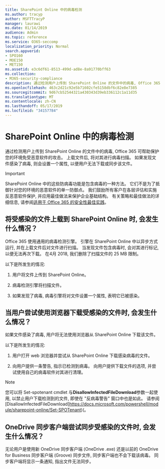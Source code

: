 ```yaml
---
title: SharePoint Online 中的病毒检测
ms.author: tracyp
author: MSFTTracyP
manager: laurawi
ms.date: 01/14/2019
audience: Admin
ms.topic: reference
ms.service: O365-seccomp
localization_priority: Normal
search.appverid:
- SPO160
- MOE150
- MET150
ms.assetid: e3c6df61-8513-499d-ad8e-8a91770bff63
ms.collection:
- M365-security-compliance
description: 通过检测用户上传到 SharePoint Online 的文件中的病毒, Office 365 可帮助保护您的环境免受恶意软件的攻击。 上载文件后, 将对其进行病毒扫描。 如果发现文件感染了病毒, 则会设置一个属性, 以便用户无法下载或同步该文件。
ms.openlocfilehash: 463c2d21c92e5b71602cfe5158dbf6c82e8e7385
ms.sourcegitcommit: 9d67cb52544321a430343d39eb336112c1a11d35
ms.translationtype: MT
ms.contentlocale: zh-CN
ms.lasthandoff: 05/17/2019
ms.locfileid: "34157784"
---
```

# <a name="virus-detection-in-sharepoint-online"></a>SharePoint Online 中的病毒检测

通过检测用户上传到 SharePoint Online 的文件中的病毒, Office 365 可帮助保护您的环境免受恶意软件的攻击。 上载文件后, 将对其进行病毒扫描。 如果发现文件感染了病毒, 则会设置一个属性, 以便用户无法下载或同步该文件。
  
> [!IMPORTANT]
> SharePoint Online 中的这些防病毒功能是包含病毒的一种方法。 它们不是为了抵御针对您的环境的恶意软件的单一防御点。 我们鼓励所有客户在各层评估和实施反恶意软件保护, 并应用最佳做法来保护企业基础结构。 有关策略和最佳做法的详细信息, 请参阅[适用于 Office 365 的安全性最佳实践](security-best-practices.md)。 
  
## <a name="what-happens-when-an-infected-file-is-uploaded-to-sharepoint-online"></a>将受感染的文件上载到 SharePoint Online 时, 会发生什么情况？

Office 365 使用通用的病毒检测引擎。 引擎在 SharePoint Online 中以异步方式运行, 并在上载文件后对文件进行扫描。 当发现文件包含病毒时, 会对其进行标记, 以便无法再次下载。 在4月 2018, 我们删除了扫描文件的 25 MB 限制。
  
以下是所发生的情况:
  
1. 用户将文件上传到 SharePoint Online。
    
2. 病毒检测引擎将扫描文件。
    
3. 如果发现了病毒, 病毒引擎将对文件设置一个属性, 表明它已被感染。
    
## <a name="what-happens-when-a-user-tries-to-download-an-infected-file-by-using-the-browser"></a>当用户尝试使用浏览器下载受感染的文件时, 会发生什么情况？

如果文件感染了病毒, 用户将无法使用浏览器从 SharePoint Online 下载该文件。
  
以下是所发生的情况:
  
1. 用户打开 web 浏览器并尝试从 SharePoint Online 下载感染病毒的文件。
    
2. 向用户提供一条警告, 指示已检测到病毒。 向用户提供下载文件的选项, 并尝试使用自己的病毒软件对其进行清理。

> [!NOTE]
> 您可以将 Set-spotenant cmdlet 与**DisallowInfectedFileDownload**参数一起使用, 以禁止用户下载检测到的文件, 即使在 "反病毒警告" 窗口中也是如此。 请参阅 [DisallowInfectedFileDownload]https://docs.microsoft.com/powershell/module/sharepoint-online/Set-SPOTenant)(。
    
## <a name="what-happens-when-the-onedrive-sync-client-tries-to-sync-an-infected-file"></a>OneDrive 同步客户端尝试同步受感染的文件时, 会发生什么情况？

无论用户是使用新 OneDrive 同步客户端 (OneDrive .exe) 还是以前的 OneDrive for Business 同步客户端 (Groove) 同步文件, 同步客户端也不会下载该病毒。 同步客户端将显示一条通知, 指出文件无法同步。
  

